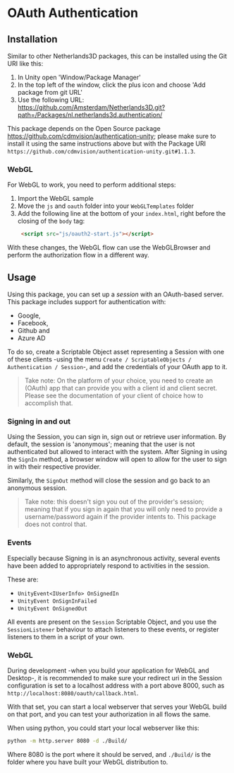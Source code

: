 ﻿OAuth Authentication
====================

Installation
------------

Similar to other Netherlands3D packages, this can be installed using the Git URI like this:

1. In Unity open 'Window/Package Manager'
2. In the top left of the window, click the plus icon and choose 'Add package from git URL'
3. Use the following URL: https://github.com/Amsterdam/Netherlands3D.git?path=/Packages/nl.netherlands3d.authentication/

This package depends on the Open Source package https://github.com/cdmvision/authentication-unity; please make sure to 
install it using the same instructions above but with the Package URI 
`https://github.com/cdmvision/authentication-unity.git#1.1.3`.

### WebGL

For WebGL to work, you need to perform additional steps:

1. Import the WebGL sample
2. Move the `js` and `oauth` folder into your `WebGLTemplates` folder
3. Add the following line at the bottom of your `index.html`, right before the closing of the `body` tag:
   ```html
    <script src="js/oauth2-start.js"></script>
   ```

With these changes, the WebGL flow can use the WebGLBrowser and perform the authorization flow in a different way.

Usage
-----

Using this package, you can set up a _session_ with an OAuth-based server. This package includes support for
authentication with:

* Google, 
* Facebook, 
* Github and 
* Azure AD

To do so, create a Scriptable Object asset representing a Session with one of these clients -using the menu 
`Create / ScriptableObjects / Authentication / Session`-, and add the credentials of your OAuth app to it.

> Take note: On the platform of your choice, you need to create an (OAuth) app that can provide you with a client id 
> and client secret. Please see the documentation of your client of choice how to accomplish that.

### Signing in and out

Using the Session, you can sign in, sign out or retrieve user information. By default, the session is 'anonymous'; 
meaning that the user is not authenticated but allowed to interact with the system. After Signing in using the
`SignIn` method, a browser window will open to allow for the user to sign in with their respective provider.

Similarly, the `SignOut` method will close the session and go back to an anonymous session.

> Take note: this doesn't sign you out of the provider's session; meaning that if you sign in again that you will only 
> need to provide a username/password again if the provider intents to. This package does not control that.

### Events

Especially because Signing in is an asynchronous activity, several events have been added to appropriately respond to 
activities in the session.

These are:

- `UnityEvent<IUserInfo> OnSignedIn`
- `UnityEvent OnSignInFailed`
- `UnityEvent OnSignedOut`

All events are present on the `Session` Scriptable Object, and you use the `SessionListener` behaviour to attach 
listeners to these events, or register listeners to them in a script of your own.

### WebGL

During development -when you build your application for WebGL and Desktop-, it is recommended to make sure your
redirect uri in the Session configuration is set to a localhost address with a port above 8000, such as 
`http://localhost:8080/oauth/callback.html`.

With that set, you can start a local webserver that serves your WebGL build on that port, and you can test your 
authorization in all flows the same.

When using python, you could start your local webserver like this:

```bash
python -m http.server 8080 -d ./Build/
```

Where 8080 is the port where it should be served, and `./Build/` is the folder where you have built your WebGL 
distribution to.
